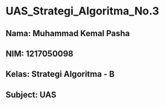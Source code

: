 # UAS_Strategi_Algoritma_No.3

## Nama: Muhammad Kemal Pasha
## NIM: 1217050098
## Kelas: Strategi Algoritma - B
## Subject: UAS 

